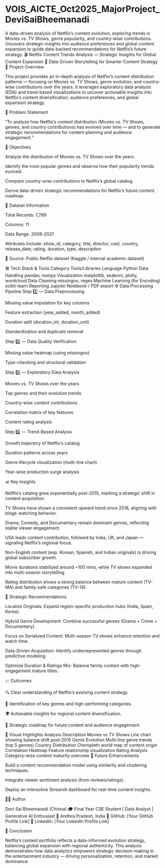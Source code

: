 # VOIS_AICTE_Oct2025_MajorProject_DeviSaiBheemanadi
A data-driven analysis of Netflix’s content evolution, exploring trends in Movies vs. TV Shows, genre popularity, and country-wise contributions. Uncovers strategic insights into audience preferences and global content expansion to guide data-backed recommendations for Netflix’s future strategy.
🎬 Netflix Content Trends Analysis — Strategic Insights for Global Content Expansion
🧠 Data-Driven Storytelling for Smarter Content Strategy
📌 Project Overview

This project provides an in-depth analysis of Netflix’s content distribution patterns — focusing on Movies vs. TV Shows, genre evolution, and country-wise contributions over the years.
It leverages exploratory data analysis (EDA) and trend-based visualizations to uncover actionable insights into Netflix’s content diversification, audience preferences, and global expansion strategy.

🎯 Problem Statement

“To analyze how Netflix’s content distribution (Movies vs. TV Shows, genres, and country contributions) has evolved over time — and to generate strategic recommendations for content planning and audience engagement.”

🧩 Objectives

Analyze the distribution of Movies vs. TV Shows over the years.

Identify the most popular genres and observe how their popularity trends evolved.

Compare country-wise contributions to Netflix’s global catalog.

Derive data-driven strategic recommendations for Netflix’s future content roadmap.

🧮 Dataset Information

Total Records: 7,789

Columns: 11

Data Range: 2008–2021

Attributes Include:
show_id, category, title, director, cast, country, release_date, rating, duration, type, description

📁 Source: Public Netflix dataset (Kaggle / internal academic dataset)

🛠️ Tech Stack & Tools
Category	Tools/Libraries
Language	Python
Data Handling	pandas, numpy
Visualization	matplotlib, seaborn, plotly, wordcloud
Data Cleaning	missingno, regex
Machine Learning (for Encoding)	scikit-learn
Reporting	Jupyter Notebook / PDF export
⚙️ Data Processing Pipeline
Step 1️⃣ — Data Preprocessing

Missing value imputation for key columns

Feature extraction (year_added, month_added)

Duration split (duration_int, duration_unit)

Standardization and duplicate removal

Step 2️⃣ — Data Quality Verification

Missing value heatmap (using missingno)

Type-checking and structural validation

Step 3️⃣ — Exploratory Data Analysis

Movies vs. TV Shows over the years

Top genres and their evolution trends

Country-wise content contributions

Correlation matrix of key features

Content rating analysis

Step 4️⃣ — Trend-Based Analysis

Growth trajectory of Netflix’s catalog

Duration patterns across years

Genre lifecycle visualization (multi-line chart)

Year-wise production surge analysis

📊 Key Insights

Netflix’s catalog grew exponentially post-2015, marking a strategic shift in content acquisition.

TV Shows have shown a consistent upward trend since 2018, aligning with binge-watching behavior.

Drama, Comedy, and Documentary remain dominant genres, reflecting stable viewer engagement.

USA leads content contribution, followed by India, UK, and Japan — signaling Netflix’s regional focus.

Non-English content (esp. Korean, Spanish, and Indian originals) is driving global subscriber growth.

Movie durations stabilized around ~100 mins, while TV shows expanded into multi-season storytelling.

Rating distribution shows a strong balance between mature content (TV-MA) and family-safe categories (TV-14).

💼 Strategic Recommendations

Localize Originals: Expand region-specific production hubs (India, Spain, Korea).

Hybrid Genre Development: Combine successful genres (Drama + Crime + Documentary).

Focus on Serialized Content: Multi-season TV shows enhance retention and watch time.

Data-Driven Acquisition: Identify underrepresented genres through predictive modeling.

Optimize Duration & Ratings Mix: Balance family content with high-engagement mature titles.

📈 Outcomes

🔍 Clear understanding of Netflix’s evolving content strategy.

🎯 Identification of key genres and high-performing categories.

🌍 Actionable insights for regional content diversification.

🧩 Strategic roadmap for future content and audience engagement.

🧾 Visual Highlights
Analysis	Description
Movies vs TV Shows	Line chart showing balance shift post-2015
Genre Evolution	Multi-line genre trends (top 5 genres)
Country Distribution	Choropleth world map of content origin
Correlation Heatmap	Feature relationship visualization
Rating Analysis	Category-wise content maturity overview
🚀 Future Enhancements

Build a content recommendation model using similarity and clustering techniques.

Integrate viewer sentiment analysis (from reviews/ratings).

Deploy an interactive Streamlit dashboard for real-time content insights.

👨‍💻 Author

Devi Sai Bheemanadi (Chinna)
🎓 Final Year CSE Student | Data Analyst | Generative AI Enthusiast
📍 Andhra Pradesh, India
🔗 GitHub: [Your GitHub Profile Link]
🔗 LinkedIn: [Your LinkedIn Profile Link]

🏁 Conclusion

Netflix’s content portfolio reflects a data-informed evolution strategy, balancing global expansion with regional authenticity.
This analysis demonstrates how data analytics empowers strategic decision-making in the entertainment industry — driving personalization, retention, and market dominance
